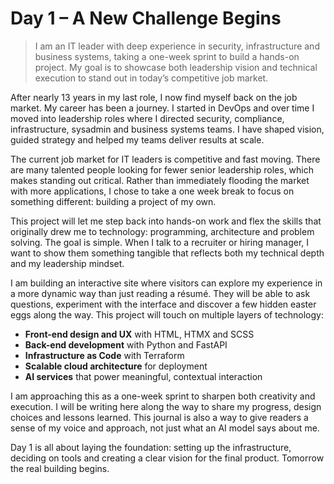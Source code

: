 # Day 1 – A New Challenge Begins

> I am an IT leader with deep experience in security, infrastructure and business systems, taking a one-week sprint to build a hands-on project. My goal is to showcase both leadership vision and technical execution to stand out in today’s competitive job market.

After nearly 13 years in my last role, I now find myself back on the job market. My career has been a journey. I started in DevOps and over time I moved into leadership roles where I directed security, compliance, infrastructure, sysadmin and business systems teams. I have shaped vision, guided strategy and helped my teams deliver results at scale.

The current job market for IT leaders is competitive and fast moving. There are many talented people looking for fewer senior leadership roles, which makes standing out critical. Rather than immediately flooding the market with more applications, I chose to take a one week break to focus on something different: building a project of my own.

This project will let me step back into hands-on work and flex the skills that originally drew me to technology: programming, architecture and problem solving. The goal is simple. When I talk to a recruiter or hiring manager, I want to show them something tangible that reflects both my technical depth and my leadership mindset.

I am building an interactive site where visitors can explore my experience in a more dynamic way than just reading a résumé. They will be able to ask questions, experiment with the interface and discover a few hidden easter eggs along the way. This project will touch on multiple layers of technology:

- **Front-end design and UX** with HTML, HTMX and SCSS  
- **Back-end development** with Python and FastAPI  
- **Infrastructure as Code** with Terraform  
- **Scalable cloud architecture** for deployment  
- **AI services** that power meaningful, contextual interaction  

I am approaching this as a one-week sprint to sharpen both creativity and execution. I will be writing here along the way to share my progress, design choices and lessons learned. This journal is also a way to give readers a sense of my voice and approach, not just what an AI model says about me.

Day 1 is all about laying the foundation: setting up the infrastructure, deciding on tools and creating a clear vision for the final product. Tomorrow the real building begins.
